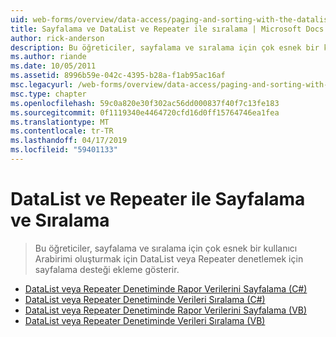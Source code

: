 ```yaml
---
uid: web-forms/overview/data-access/paging-and-sorting-with-the-datalist-and-repeater/index
title: Sayfalama ve DataList ve Repeater ile sıralama | Microsoft Docs
author: rick-anderson
description: Bu öğreticiler, sayfalama ve sıralama için çok esnek bir kullanıcı Arabirimi oluşturmak için DataList veya Repeater denetlemek için sayfalama desteği ekleme gösterir.
ms.author: riande
ms.date: 10/05/2011
ms.assetid: 8996b59e-042c-4395-b28a-f1ab95ac16af
msc.legacyurl: /web-forms/overview/data-access/paging-and-sorting-with-the-datalist-and-repeater
msc.type: chapter
ms.openlocfilehash: 59c0a820e30f302ac56dd000837f40f7c13fe183
ms.sourcegitcommit: 0f1119340e4464720cfd16d0ff15764746ea1fea
ms.translationtype: MT
ms.contentlocale: tr-TR
ms.lasthandoff: 04/17/2019
ms.locfileid: "59401133"
---
```

# <a name="paging-and-sorting-with-the-datalist-and-repeater"></a>DataList ve Repeater ile Sayfalama ve Sıralama

> Bu öğreticiler, sayfalama ve sıralama için çok esnek bir kullanıcı Arabirimi oluşturmak için DataList veya Repeater denetlemek için sayfalama desteği ekleme gösterir.


- [DataList veya Repeater Denetiminde Rapor Verilerini Sayfalama (C#)](paging-report-data-in-a-datalist-or-repeater-control-cs.md)
- [DataList veya Repeater Denetiminde Verileri Sıralama (C#)](sorting-data-in-a-datalist-or-repeater-control-cs.md)
- [DataList veya Repeater Denetiminde Rapor Verilerini Sayfalama (VB)](paging-report-data-in-a-datalist-or-repeater-control-vb.md)
- [DataList veya Repeater Denetiminde Verileri Sıralama (VB)](sorting-data-in-a-datalist-or-repeater-control-vb.md)
